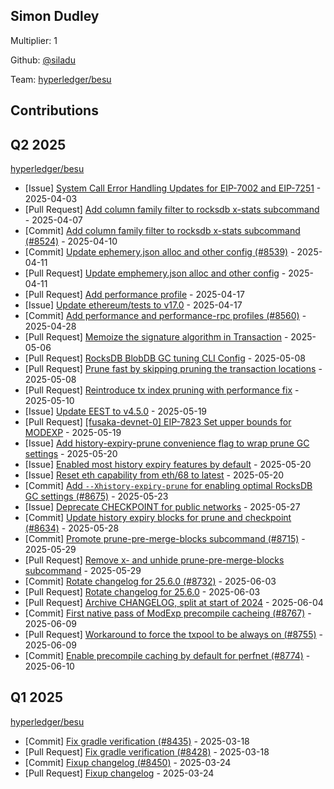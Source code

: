 
## Simon Dudley
Multiplier: 1

Github: [@siladu](https://github.com/siladu)

Team: [hyperledger/besu](https://github.com/hyperledger/besu/pulls?q=author%3Asiladu)

## Contributions

## Q2 2025


[hyperledger/besu](https://github.com/hyperledger/besu)
* [Issue] [System Call Error Handling Updates for EIP-7002 and EIP-7251](https://github.com/hyperledger/besu/issues/8511) - 2025-04-03
* [Pull Request] [Add column family filter to rocksdb x-stats subcommand](https://github.com/hyperledger/besu/pull/8524) - 2025-04-07
* [Commit] [Add column family filter to rocksdb x-stats subcommand (#8524)](https://github.com/hyperledger/besu/commit/9b0308886180644dbca3adca09bb89661df3d27c) - 2025-04-10
* [Commit] [Update ephemery.json alloc and other config (#8539)](https://github.com/hyperledger/besu/commit/b783b4bd51b22889c60739be5475170a5a0921b4) - 2025-04-11
* [Pull Request] [Update emphemery.json alloc and other config](https://github.com/hyperledger/besu/pull/8539) - 2025-04-11
* [Pull Request] [Add performance profile](https://github.com/hyperledger/besu/pull/8560) - 2025-04-17
* [Issue] [Update ethereum/tests to v17.0](https://github.com/hyperledger/besu/issues/8558) - 2025-04-17
* [Commit] [Add performance and performance-rpc profiles (#8560)](https://github.com/hyperledger/besu/commit/cff5dad4197fc682676b79bbc5f40e3a4e3455ea) - 2025-04-28
* [Pull Request] [Memoize the signature algorithm in Transaction](https://github.com/hyperledger/besu/pull/8590) - 2025-05-06
* [Pull Request] [RocksDB BlobDB GC tuning CLI Config](https://github.com/hyperledger/besu/pull/8599) - 2025-05-08
* [Pull Request] [Prune fast by skipping pruning the transaction locations](https://github.com/hyperledger/besu/pull/8596) - 2025-05-08
* [Pull Request] [Reintroduce tx index pruning with performance fix](https://github.com/hyperledger/besu/pull/8620) - 2025-05-10
* [Issue] [Update EEST to v4.5.0](https://github.com/hyperledger/besu/issues/8641) - 2025-05-19
* [Pull Request] [[fusaka-devnet-0] EIP-7823 Set upper bounds for MODEXP](https://github.com/hyperledger/besu/pull/8644) - 2025-05-19
* [Issue] [Add history-expiry-prune convenience flag to wrap prune GC settings](https://github.com/hyperledger/besu/issues/8654) - 2025-05-20
* [Issue] [Enabled most history expiry features by default](https://github.com/hyperledger/besu/issues/8653) - 2025-05-20
* [Issue] [Reset eth capability from eth/68 to latest](https://github.com/hyperledger/besu/issues/8652) - 2025-05-20
* [Commit] [Add `--Xhistory-expiry-prune` for enabling optimal RocksDB GC settings (#8675)](https://github.com/hyperledger/besu/commit/6de2bbfd06736027a9bdb5d4ab626f282f9fb50c) - 2025-05-23
* [Issue] [Deprecate CHECKPOINT for public networks](https://github.com/hyperledger/besu/issues/8699) - 2025-05-27
* [Commit] [Update history expiry blocks for prune and checkpoint (#8634)](https://github.com/hyperledger/besu/commit/fab6facf75f3765da81eeb85973e0d888debe1c6) - 2025-05-28
* [Commit] [Promote prune-pre-merge-blocks subcommand (#8715)](https://github.com/hyperledger/besu/commit/25dc5d61184658f1c0d9dbde693430c6aa813d27) - 2025-05-29
* [Pull Request] [Remove x- and unhide prune-pre-merge-blocks subcommand](https://github.com/hyperledger/besu/pull/8715) - 2025-05-29
* [Commit] [Rotate changelog for 25.6.0 (#8732)](https://github.com/hyperledger/besu/commit/fcf0f451b0fa730a6bf0f076d57bbb938ccf4b24) - 2025-06-03
* [Pull Request] [Rotate changelog for 25.6.0](https://github.com/hyperledger/besu/pull/8732) - 2025-06-03
* [Pull Request] [Archive CHANGELOG, split at start of 2024](https://github.com/hyperledger/besu/pull/8739) - 2025-06-04
* [Commit] [First native pass of ModExp precompile cacheing (#8767)](https://github.com/hyperledger/besu/commit/961234adebb704fedceead759d2291157a4f38da) - 2025-06-09
* [Pull Request] [Workaround to force the txpool to be always on (#8755)](https://github.com/hyperledger/besu/pull/8767) - 2025-06-09
* [Commit] [Enable precompile caching by default for perfnet (#8774)](https://github.com/hyperledger/besu/commit/32020b2c396e3914a7ede09e241f974649a3d524) - 2025-06-10
## Q1 2025

[hyperledger/besu](https://github.com/hyperledger/besu)
* [Commit] [Fix gradle verification (#8435)](https://github.com/hyperledger/besu/commit/5b6cd5f863d6b7b91e25a71392b5ae63de4e1978) - 2025-03-18
* [Pull Request] [Fix gradle verification (#8428)](https://github.com/hyperledger/besu/pull/8435) - 2025-03-18
* [Commit] [Fixup changelog (#8450)](https://github.com/hyperledger/besu/commit/3a3aec20525751aa20171203ff3de21e8121d779) - 2025-03-24
* [Pull Request] [Fixup changelog](https://github.com/hyperledger/besu/pull/8450) - 2025-03-24
